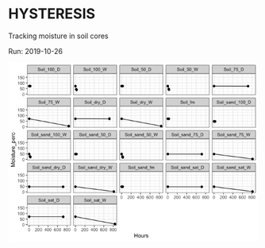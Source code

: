
<!-- README.md is generated from README.Rmd. Please edit that file -->

# HYSTERESIS

Tracking moisture in soil cores

Run: 2019-10-26

![](README-unnamed-chunk-1-1.png)<!-- -->
